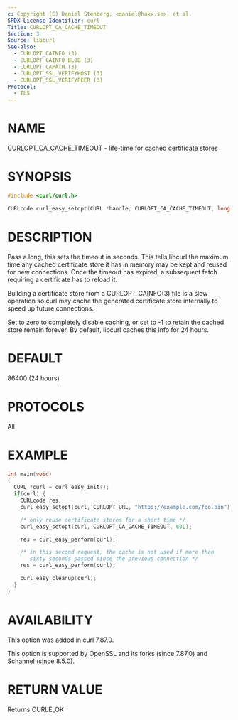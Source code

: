 ```yaml
---
c: Copyright (C) Daniel Stenberg, <daniel@haxx.se>, et al.
SPDX-License-Identifier: curl
Title: CURLOPT_CA_CACHE_TIMEOUT
Section: 3
Source: libcurl
See-also:
  - CURLOPT_CAINFO (3)
  - CURLOPT_CAINFO_BLOB (3)
  - CURLOPT_CAPATH (3)
  - CURLOPT_SSL_VERIFYHOST (3)
  - CURLOPT_SSL_VERIFYPEER (3)
Protocol:
  - TLS
---
```


# NAME

CURLOPT_CA_CACHE_TIMEOUT - life-time for cached certificate stores

# SYNOPSIS

~~~c
#include <curl/curl.h>

CURLcode curl_easy_setopt(CURL *handle, CURLOPT_CA_CACHE_TIMEOUT, long age);
~~~

# DESCRIPTION

Pass a long, this sets the timeout in seconds. This tells libcurl the maximum
time any cached certificate store it has in memory may be kept and reused for
new connections. Once the timeout has expired, a subsequent fetch requiring a
certificate has to reload it.

Building a certificate store from a CURLOPT_CAINFO(3) file is a slow
operation so curl may cache the generated certificate store internally to speed
up future connections.

Set to zero to completely disable caching, or set to -1 to retain the cached
store remain forever. By default, libcurl caches this info for 24 hours.

# DEFAULT

86400 (24 hours)

# PROTOCOLS

All

# EXAMPLE

~~~c
int main(void)
{
  CURL *curl = curl_easy_init();
  if(curl) {
    CURLcode res;
    curl_easy_setopt(curl, CURLOPT_URL, "https://example.com/foo.bin");

    /* only reuse certificate stores for a short time */
    curl_easy_setopt(curl, CURLOPT_CA_CACHE_TIMEOUT, 60L);

    res = curl_easy_perform(curl);

    /* in this second request, the cache is not used if more than
       sixty seconds passed since the previous connection */
    res = curl_easy_perform(curl);

    curl_easy_cleanup(curl);
  }
}
~~~

# AVAILABILITY

This option was added in curl 7.87.0.

This option is supported by OpenSSL and its forks (since 7.87.0) and Schannel
(since 8.5.0).

# RETURN VALUE

Returns CURLE_OK
